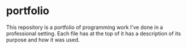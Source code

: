 # portfolio
This repository is a portfolio of programming work I've done in a professional setting.
Each file has at the top of it has a description of  its purpose and how it was used.
